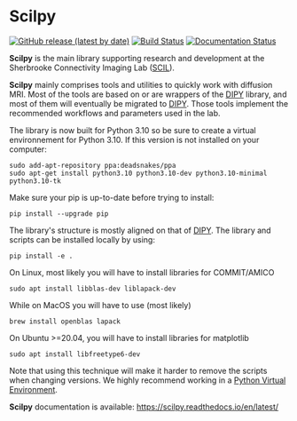 # Scilpy
[![GitHub release (latest by date)](https://img.shields.io/github/v/release/scilus/scilpy)](https://github.com/scilus/scilpy/releases)
[![Build Status](https://travis-ci.com/scilus/scilpy.svg?branch=master)](https://travis-ci.com/scilus/scilpy)
[![Documentation Status](https://readthedocs.org/projects/scilpy/badge/?version=latest)](https://scilpy.readthedocs.io/en/latest/?badge=latest)

**Scilpy** is the main library supporting research and development at the Sherbrooke Connectivity Imaging Lab
([SCIL]).

**Scilpy** mainly comprises tools and utilities to quickly work with diffusion MRI. Most of the tools are based
on or are wrappers of the [DIPY] library, and most of them will eventually be migrated to [DIPY]. Those tools implement the recommended workflows and parameters used in the lab.

The library is now built for Python 3.10 so be sure to create a virtual environnement for Python 3.10. If this version is not installed on your computer:
```
sudo add-apt-repository ppa:deadsnakes/ppa
sudo apt-get install python3.10 python3.10-dev python3.10-minimal python3.10-tk
```

Make sure your pip is up-to-date before trying to install:
```
pip install --upgrade pip
```

The library's structure is mostly aligned on that of [DIPY].
The library and scripts can be installed locally by using:
```
pip install -e .
```

On Linux, most likely you will have to install libraries for COMMIT/AMICO
```
sudo apt install libblas-dev liblapack-dev
```

While on MacOS you will have to use (most likely)
```
brew install openblas lapack
```

On Ubuntu >=20.04, you will have to install libraries for matplotlib
```
sudo apt install libfreetype6-dev
```

Note that using this technique will make it harder to remove the scripts when changing versions.
We highly recommend working in a [Python Virtual Environment].

[SCIL]:http://scil.dinf.usherbrooke.ca/
[DIPY]:http://dipy.org
[Python Virtual Environment]:https://virtualenv.pypa.io/en/latest/

**Scilpy** documentation is available: https://scilpy.readthedocs.io/en/latest/
